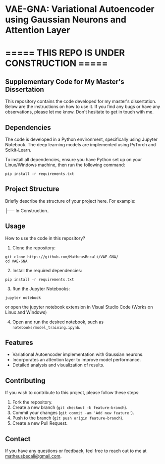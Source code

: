 # VAE-GNA: Variational Autoencoder using Gaussian Neurons and Attention Layer

# ===== THIS REPO IS UNDER CONSTRUCTION =====


## Supplementary Code for My Master's Dissertation

This repository contains the code developed for my master's dissertation. Below are the instructions on how to use it. If you find any bugs or have any observations, please let me know. Don't hesitate to get in touch with me.

## Dependencies

The code is developed in a Python environment, specifically using Jupyter Notebook. The deep learning models are implemented using PyTorch and Scikit-Learn.

To install all dependencies, ensure you have Python set up on your Linux/Windows machine, then run the following command:

```
pip install -r requirements.txt
```

## Project Structure

Briefly describe the structure of your project here. For example:

├── In Construction..

## Usage

How to use the code in this repository?

1. Clone the repository:

```
git clone https://github.com/MatheusBecali/VAE-GNA/
cd VAE-GNA
```

2. Install the required dependencies:

```
pip install -r requirements.txt
```

3. Run the Jupyter Notebooks:

```
jupyter notebook
```
or open the jupyter notebook extension in Visual Studio Code (Works on Linux and Windows)

4. Open and run the desired notebook, such as `notebooks/model_training.ipynb`.

## Features

- Variational Autoencoder implementation with Gaussian neurons.
- Incorporates an attention layer to improve model performance.
- Detailed analysis and visualization of results.

## Contributing

If you wish to contribute to this project, please follow these steps:

1. Fork the repository.
2. Create a new branch (`git checkout -b feature-branch`).
3. Commit your changes (`git commit -am 'Add new feature'`).
4. Push to the branch (`git push origin feature-branch`).
5. Create a new Pull Request.

## Contact

If you have any questions or feedback, feel free to reach out to me at [matheusbecali@gmail.com](matheusbecali@gmail.com).
